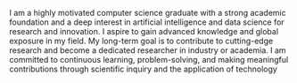 I am a highly motivated computer science graduate with a strong academic foundation and a deep interest in artificial
 intelligence and data science for research and innovation. I aspire to gain advanced knowledge and global exposure in
 my field. My long-term goal is to contribute to cutting-edge research and become a dedicated researcher in industry or
 academia. I am committed to continuous learning, problem-solving, and making meaningful contributions through
 scientific inquiry and the application of technology

